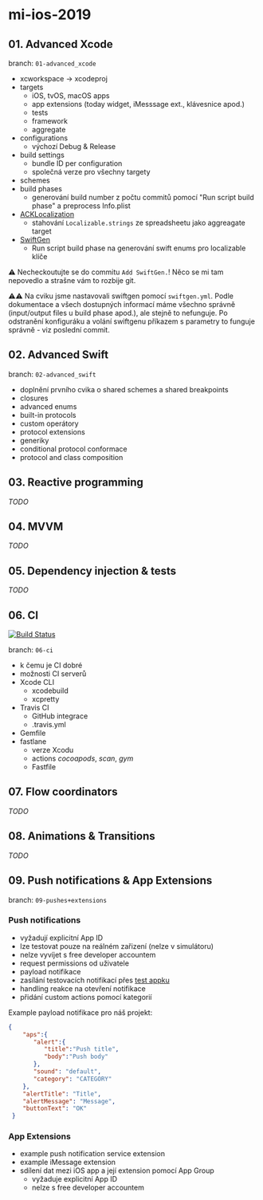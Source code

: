 # mi-ios-2019

## 01. Advanced Xcode
branch: `01-advanced_xcode`
- xcworkspace -> xcodeproj
- targets
  - iOS, tvOS, macOS apps
  - app extensions (today widget, iMesssage ext., klávesnice apod.)
  - tests
  - framework
  - aggregate
- configurations
  - výchozí Debug & Release
- build settings
  - bundle ID per configuration
  - společná verze pro všechny targety
- schemes
- build phases
  - generování build number z počtu commitů pomocí "Run script build phase" a preprocess Info.plist
- [ACKLocalization](https://github.com/AckeeCZ/ACKLocalization)
  - stahování `Localizable.strings` ze spreadsheetu jako aggreagate target
- [SwiftGen](https://github.com/SwiftGen/SwiftGen)
  - Run script build phase na generování swift enums pro localizable klíče

⚠️ Necheckoutujte se do commitu `Add SwiftGen.`! Něco se mi tam nepovedlo a strašne vám to rozbije git.

⚠️⚠️ Na cviku jsme nastavovali swiftgen pomocí `swiftgen.yml`. Podle dokumentace a všech dostupných informací máme všechno správně (input/output files u build phase apod.), ale stejně to nefunguje. Po odstranění konfiguráku a volání swiftgenu příkazem s parametry to funguje správně - viz poslední commit.

## 02. Advanced Swift
branch: `02-advanced_swift`
- doplnění prvního cvika o shared schemes a shared breakpoints
- closures
- advanced enums
- built-in protocols
- custom operátory
- protocol extensions
- generiky
- conditional protocol conformace
- protocol and class composition

## 03. Reactive programming

_TODO_

## 04. MVVM

_TODO_

## 05. Dependency injection & tests

_TODO_

## 06. CI 

[![Build Status](https://travis-ci.com/AckeeEDU/mi-ios-2019.svg?branch=master)](https://travis-ci.com/AckeeEDU/mi-ios-2019)

branch: `06-ci`

- k čemu je CI dobré
- možnosti CI serverů
- Xcode CLI
  - xcodebuild
  - xcpretty
- Travis CI 
  - GitHub integrace
  - .travis.yml
- Gemfile
- fastlane
  - verze Xcodu
  - actions _cocoapods_, _scan_, _gym_
  - Fastfile

## 07. Flow coordinators

_TODO_

## 08. Animations & Transitions

_TODO_

## 09. Push notifications & App Extensions

branch: `09-pushes+extensions`

### Push notifications

- vyžadují explicitní App ID
- lze testovat pouze na reálném zařizení (nelze v simulátoru)
- nelze vyvíjet s free developer accountem
- request permissions od uživatele
- payload notifikace
- zasílání testovacích notifikací přes [test appku](https://github.com/onmyway133/PushNotifications)
- handling reakce na otevření notifikace
- přidání custom actions pomocí kategorií

Example payload notifikace pro náš projekt:
```json
{
    "aps":{
       "alert":{
          "title":"Push title",
          "body":"Push body"
       },
       "sound": "default",
       "category": "CATEGORY"
    },
    "alertTitle": "Title",
    "alertMessage": "Message",
    "buttonText": "OK"
 }
```

### App Extensions

- example push notification service extension
- example iMessage extension
- sdílení dat mezi iOS app a její extension pomocí App Group
    - vyžaduje explicitní App ID
    - nelze s free developer accountem